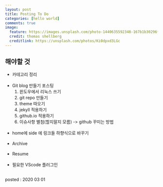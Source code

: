 ```yaml
---
layout: post
title: Posting To Do
categories: [hello world]
comments: true
image:
  feature: https://images.unsplash.com/photo-1440635592348-167b1b30296f?crop=entropy&dpr=2&fit=crop&fm=jpg&h=475&ixjsv=2.1.0&ixlib=rb-0.3.5&q=50&w=1250
  credit: thomas shellberg
  creditlink: https://unsplash.com/photos/Ki0dpxd3LGc
---
```

## 해야할 것
* 카테고리 정리 <br><br>
* Git blog 만들기 포스팅
    1. 윈도우에서 리눅스 쓰기
    2. git repo 만들기
    3. theme 따오기
    4. jekyll 적용하기
    5. github.io 적용하기
    6. 이슈사항
    별첨(할지말지 모름) -> github 꾸미는 방법<br><br>
* home에 side 에 링크들 하향식으로 바꾸기<br><br>
* Archive<br><br>
* Resume<br><br>
* 필요한 VScode 플러그인
<br>
posted : 2020 03 01